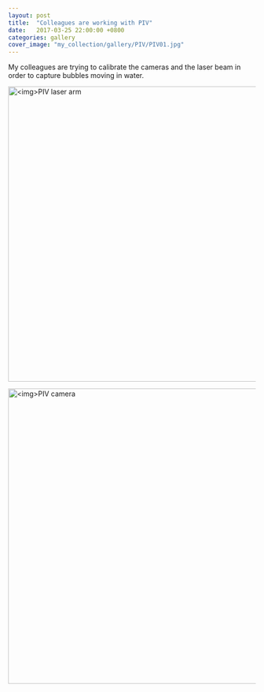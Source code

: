 ```yaml
---
layout: post
title:  "Colleagues are working with PIV"
date:   2017-03-25 22:00:00 +0800
categories: gallery
cover_image: "my_collection/gallery/PIV/PIV01.jpg"
---
```


My colleagues are trying to calibrate the cameras and the laser beam in order to capture bubbles moving in water.

<p><img src="{{site.baseurl}}/my_collection/gallery/PIV/PIV01.jpg" alt="<img>PIV laser arm" width="600px"></p>


<p><img src="{{site.baseurl}}/my_collection/gallery/PIV/PIV02.jpg" alt="<img>PIV camera" width="600px"></p>

